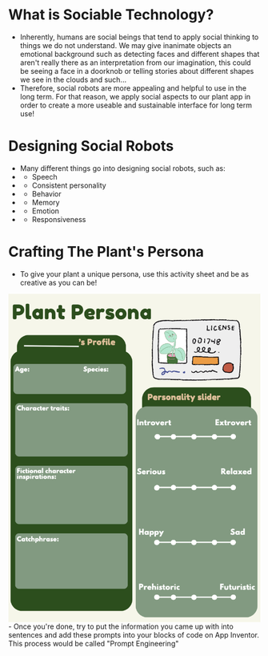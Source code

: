# What is Sociable Technology?
- Inherently, humans are social beings that tend to apply social thinking to things we do not understand. We may give inanimate objects an emotional background such as detecting faces and different shapes that aren't really there as an interpretation from our imagination, this could be seeing a face in a doorknob or telling stories about different shapes we see in the clouds and such... 
- Therefore, social robots are more appealing and helpful to use in the long term. For that reason, we apply social aspects to our plant app in order to create a more useable and sustainable interface for long term use! 

# Designing Social Robots 
- Many different things go into designing social robots, such as:
- - Speech
- - Consistent personality
- - Behavior 
- - Memory
- - Emotion
- - Responsiveness

# Crafting The Plant's Persona 
- To give your plant a unique persona, use this activity sheet and be as creative as you can be! 
<img align="center" src="./images/plantgpt.png">
- Once you're done, try to put the information you came up with into sentences and add these prompts into your blocks of code on App Inventor. This process would be called "Prompt Engineering"


